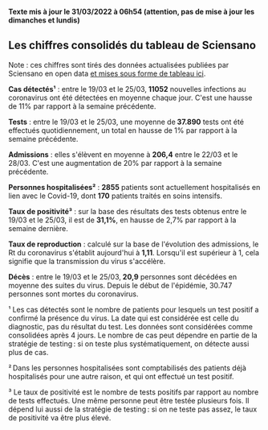 <strong>Texte mis à jour le 31/03/2022 à 06h54 (attention, pas de mise à jour les dimanches et lundis)</strong><h2>Les chiffres consolidés du tableau de Sciensano</h2><p>Note : ces chiffres sont tirés des données actualisées publiées par Sciensano en open data <a href='https://datastudio.google.com/embed/u/0/reporting/c14a5cfc-cab7-4812-848c-0369173148ab/page/ZwmOB_blank'>et mises sous forme de tableau ici</a>.<p><strong>Cas détectés¹</strong> : entre le 19/03 et le 25/03,<strong> 11052</strong> nouvelles infections au coronavirus ont été détectées en moyenne chaque jour. C'est une hausse de 11% par rapport à la semaine précédente.<p><strong>Tests</strong> : entre le 19/03 et le 25/03, une moyenne de<strong> 37.890</strong> tests ont été effectués quotidiennement, un total en hausse de 1% par rapport à la semaine précédente.<p><strong>Admissions</strong> : elles s'élèvent en moyenne à <strong> 206,4</strong> entre le 22/03 et le 28/03. C'est une augmentation de 20% par rapport à la semaine précédente.<p><strong>Personnes hospitalisées²</strong> : <strong>2855</strong> patients sont actuellement hospitalisés en lien avec le Covid-19, dont <strong>170</strong> patients traités en soins intensifs.<p><strong>Taux de positivité³</strong> : sur la base des résultats des tests obtenus entre le 19/03 et le 25/03, il est de <strong>31,1%</strong>, en hausse de 2,7% par rapport à la semaine dernière.<p><strong>Taux de reproduction</strong> : calculé sur la base de l'évolution des admissions, le Rt du coronavirus s'établit aujourd'hui à <strong>1,11</strong>. Lorsqu'il est supérieur à 1, cela signifie que la transmission du virus s'accélère.<p><strong>Décès</strong> : entre le 19/03 et le 25/03,<strong> 20,9</strong> personnes sont décédées en moyenne des suites du virus. Depuis le début de l'épidémie, 30.747 personnes sont mortes du coronavirus.<p>¹ Les cas détectés sont le nombre de patients pour lesquels un test positif a confirmé la présence du virus. La date qui est considérée est celle du diagnostic, pas du résultat du test. Les données sont considérées comme consolidées après 4 jours. Le nombre de cas peut dépendre en partie de la stratégie de testing : si on teste plus systématiquement, on détecte aussi plus de cas.<p>² Dans les personnes hospitalisées sont comptabilisés des patients déjà hospitalisés pour une autre raison, et qui ont effectué un test positif.<p>³ Le taux de positivité est le nombre de tests positifs par rapport au nombre de tests effectués. Une même personne peut être testée plusieurs fois. Il dépend lui aussi de la stratégie de testing : si on ne teste pas assez, le taux de positivité va être plus élevé.